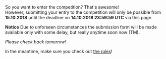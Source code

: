 <!--
.. title: Enter the Competition
.. slug: submit
.. date: 2018-09-03 22:04:24 UTC+02:00
.. tags:
.. category:
.. link:
.. description:
.. type: text
.. author: Christopher Arndt
-->

So you want to enter the competition? That's awesome!<br />
However, submitting your entry to the competition will only be possible from **15.10.2018**
until the deadline on **14.10.2018 23:59:59 UTC** via this page.

**Notice** Due to unforseen circumstances the submission form will be made available only with
some delay, but really anytime soon now (TM).

*Please check back tomorrow!*

In the meantime, make sure you check out [the rules](/rules/)!